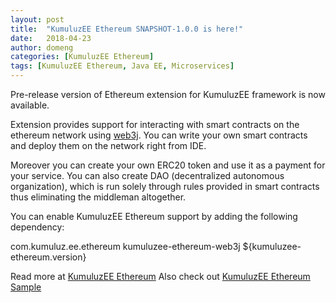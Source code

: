 ```yaml
---
layout: post
title:  "KumuluzEE Ethereum SNAPSHOT-1.0.0 is here!"
date:   2018-04-23
author: domeng
categories: [KumuluzEE Ethereum]
tags: [KumuluzEE Ethereum, Java EE, Microservices]
---
```

Pre-release version of Ethereum extension for KumuluzEE framework is now available.

Extension provides support for interacting with smart contracts on the ethereum network using [web3j](https://docs.web3j.io/). You can write your own smart contracts and deploy them on the network right from IDE.

<!--more-->

Moreover you can create your own ERC20 token and use it as a payment for your service. You can also create DAO (decentralized autonomous organization), which is run solely through rules provided in smart contracts thus eliminating the middleman altogether.

You can enable KumuluzEE Ethereum support by adding the following dependency:

<dependency>
    <groupId>com.kumuluz.ee.ethereum</groupId>
    <artifactId>kumuluzee-ethereum-web3j</artifactId>
    <version>${kumuluzee-ethereum.version}</version>
</dependency>


Read more at [KumuluzEE Ethereum](https://github.com/kumuluz/kumuluzee-ethereum)
Also check out [KumuluzEE Ethereum Sample](https://github.com/kumuluz/kumuluzee-samples/tree/master/kumuluzee-ethereum-web3j)
